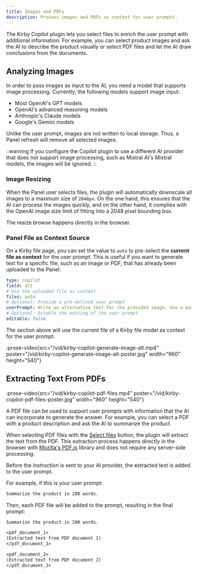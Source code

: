 ```yaml
---
title: Images and PDFs
description: Process images and PDFs as context for user prompts.
---
```


The Kirby Copilot plugin lets you select files to enrich the user prompt with additional information. For example, you can select product images and ask the AI to describe the product visually or select PDF files and let the AI draw conclusions from the documents.

## Analyzing Images

In order to pass images as input to the AI, you need a model that supports image processing. Currently, the following models support image input:

- Most OpenAI's GPT models
- OpenAI's advanced reasoning models
- Anthropic's Claude models
- Google's Gemini models

Unlike the user prompt, images are not written to local storage. Thus, a Panel refresh will remove all selected images.

::warning
If you configure the Copilot plugin to use a different AI provider that does not support image processing, such as Mistral AI's Mixtral models, the images will be ignored.
::

### Image Resizing

When the Panel user selects files, the plugin will automatically downscale all images to a maximum size of `2048px`. On the one hand, this ensures that the AI can process the images quickly, and on the other hand, it complies with the OpenAI image size limit of fitting into a 2048 pixel bounding box.

The resize browse happens directly in the browser.

### Panel File as Context Source

On a Kirby file page, you can set the value to `auto` to pre-select the **current file as context** for the user prompt. This is useful if you want to generate text for a specific file, such as an image or PDF, that has already been uploaded to the Panel:

```yaml [sections/copilot.yml]
type: copilot
field: alt
# Use the uploaded file as context
files: auto
# Optional: Provide a pre-defined user prompt
userPrompt: Write an alternative text for the provided image. Use a maximum of 10 words.
# Optional: Disable the editing of the user prompt
editable: false
```

The section above will use the current file of a Kirby file model as context for the user prompt:

:prose-video{src="/vid/kirby-copilot-generate-image-alt.mp4" poster="/vid/kirby-copilot-generate-image-alt-poster.jpg" width="960" height="540"}

## Extracting Text From PDFs

:prose-video{src="/vid/kirby-copilot-pdf-files.mp4" poster="/vid/kirby-copilot-pdf-files-poster.jpg" width="960" height="540"}

A PDF file can be used to support user prompts with information that the AI can incorporate to generate the answer. For example, you can select a PDF with a product description and ask the AI to summarize the product.

When selecting PDF files with the [Select files](/docs/copilot/configuration/section#files) button, the plugin will extract the text from the PDF. This extraction process happens directly in the browser with [Mozilla's PDF.js](https://github.com/mozilla/pdf.js) library and does not require any server-side processing.

Before the instruction is sent to your AI provider, the extracted text is added to the user prompt.

For example, if this is your user prompt:

```txt
Summarize the product in 200 words.
```

Then, each PDF file will be added to the prompt, resulting in the final prompt:

```txt
Summarize the product in 200 words.

<pdf_document_1>
(Extracted text from PDF document 1)
</pdf_document_1>

<pdf_document_2>
(Extracted text from PDF document 2)
</pdf_document_2>
```
